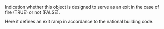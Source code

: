 Indication whether this object is designed to serve as an exit in the case of fire (TRUE) or not (FALSE).


<!-- comment -->


Here it defines an exit ramp in accordance to the national building code.
